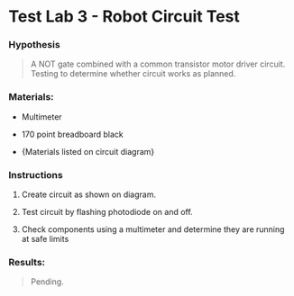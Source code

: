 # Test Lab 3 - Robot Circuit Test

### Hypothesis

> A NOT gate combined with a common transistor motor driver circuit. Testing to determine whether circuit works as planned.

### Materials:

* Multimeter

* 170 point breadboard black

* {Materials listed on circuit diagram}

### Instructions

1. Create circuit as shown on diagram.

1. Test circuit by flashing photodiode on and off. 

1. Check components using a multimeter and determine they are running at safe limits

### Results:

> Pending.
